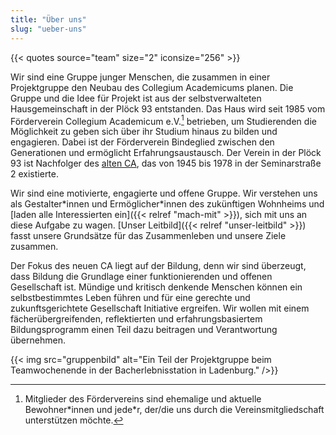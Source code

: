 ```yaml
---
title: "Über uns"
slug: "ueber-uns"
---
```


{{< quotes source="team" size="2" iconsize="256" >}}

Wir sind eine Gruppe junger Menschen, die zusammen in einer Projektgruppe
den Neubau des Collegium Academicums planen. Die Gruppe und die Idee für Projekt ist
aus der selbstverwalteten Hausgemeinschaft in der Plöck 93 entstanden. Das Haus wird
seit 1985 vom Förderverein Collegium Academicum e.V.[^1] betrieben, um
Studierenden die Möglichkeit zu geben sich über ihr Studium hinaus zu
bilden und engagieren. Dabei ist der Förderverein Bindeglied zwischen den
Generationen und ermöglicht Erfahrungsaustausch. Der Verein in der Plöck 93 ist Nachfolger des [alten CA](/geschichte), das von 1945 bis 1978 in der Seminarstraße 2 existierte.

Wir sind eine motivierte, engagierte und offene Gruppe. Wir verstehen uns als Gestalter\*innen und Ermöglicher\*innen
des zukünftigen Wohnheims und [laden alle Interessierten ein]({{< relref "mach-mit" >}}), sich mit uns an diese Aufgabe zu wagen. [Unser Leitbild]({{< relref "unser-leitbild" >}}) fasst unsere Grundsätze für das Zusammenleben und unsere Ziele zusammen.

Der Fokus des neuen CA liegt auf der Bildung, denn wir sind überzeugt,
dass Bildung die Grundlage einer funktionierenden und offenen
Gesellschaft ist. Mündige und kritisch denkende Menschen können ein
selbstbestimmtes Leben führen und für eine gerechte und
zukunftsgerichtete Gesellschaft Initiative ergreifen. Wir wollen mit
einem fächerübergreifenden, reflektierten und erfahrungsbasiertem
Bildungsprogramm einen Teil dazu beitragen und Verantwortung
übernehmen.

{{< img src="gruppenbild" alt="Ein Teil der Projektgruppe beim Teamwochenende in der Bacherlebnisstation in Ladenburg." />}}

[^1]: Mitglieder des Fördervereins sind ehemalige und aktuelle Bewohner\*innen und jede\*r, der/die uns durch die Vereinsmitgliedschaft unterstützen möchte.
